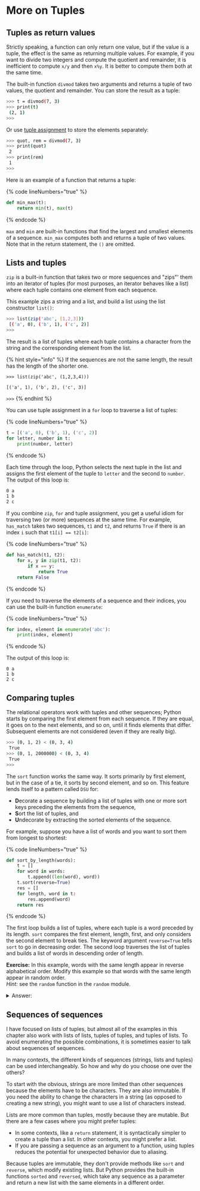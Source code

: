 # More on Tuples

## Tuples as return values

Strictly speaking, a function can only return one value, but if the value is a tuple, the effect is the same as returning multiple values. For example, if you want to divide two integers and compute the quotient and remainder, it is inefficient to compute `x/y` and then `x%y`. It is better to compute them both at the same time.

The built-in function `divmod` takes two arguments and returns a tuple of two values, the quotient and remainder. You can store the result as a tuple:

```bash
>>> t = divmod(7, 3) 
>>> print(t)
 (2, 1)
>>>
```

Or use [tuple assignment](../variables-expressions-and-statements/values-and-types.md#multiple-assignment) to store the elements separately:

```bash
>>> quot, rem = divmod(7, 3)
>>> print(quot)
 2
>>> print(rem)
 1 
>>>
```

Here is an example of a function that returns a tuple:

{% code lineNumbers="true" %}
```python
def min_max(t): 
    return min(t), max(t)
```
{% endcode %}

`max` and `min` are built-in functions that find the largest and smallest elements of a sequence. `min_max` computes both and returns a tuple of two values. Note that in the return statement, the `()` are omitted.

## Lists and tuples

`zip` is a built-in function that takes two or more sequences and "zips"' them into an iterator of tuples (for most purposes, an iterator behaves like a list) where each tuple contains one element from each sequence.

This example zips a string and a list, and build a list using the list constructor `list()`:

```bash
>>> list(zip('abc', [1,2,3]))
 [('a', 0), ('b', 1), ('c', 2)]
>>>
```

The result is a list of tuples where each tuple contains a character from the string and the corresponding element from the list.

{% hint style="info" %}
If the sequences are not the same length, the result has the length of the shorter one.

`>>> list(zip('abc', (1,2,3,4)))`

&#x20; `[('a', 1), ('b', 2), ('c', 3)]`&#x20;

`>>>`
{% endhint %}

You can use tuple assignment in a `for` loop to traverse a list of tuples:

{% code lineNumbers="true" %}
```python
t = [('a', 0), ('b', 1), ('c', 2)] 
for letter, number in t: 
    print(number, letter)
```
{% endcode %}

Each time through the loop, Python selects the next tuple in the list and assigns the first element of the tuple to `letter` and the second to `number`. The output of this loop is:

```bash
0 a 
1 b 
2 c
```

If you combine `zip`, `for` and tuple assignment, you get a useful idiom for traversing two (or more) sequences at the same time. For example, `has_match` takes two sequences, `t1` and `t2`, and returns `True` if there is an index `i` such that `t1[i] == t2[i]`:

{% code lineNumbers="true" %}
```python
def has_match(t1, t2): 
    for x, y in zip(t1, t2): 
        if x == y: 
            return True 
    return False 
```
{% endcode %}

If you need to traverse the elements of a sequence and their indices, you can use the built-in function `enumerate`:

{% code lineNumbers="true" %}
```python
for index, element in enumerate('abc'): 
    print(index, element)
```
{% endcode %}

The output of this loop is:

```
0 a 
1 b 
2 c 
```

## Comparing tuples

The relational operators work with tuples and other sequences; Python starts by comparing the first element from each sequence. If they are equal, it goes on to the next elements, and so on, until it finds elements that differ. Subsequent elements are not considered (even if they are really big).

```bash
>>> (0, 1, 2) < (0, 3, 4) 
 True
>>> (0, 1, 2000000) < (0, 3, 4)
 True
>>>
```

The `sort` function works the same way. It sorts primarily by first element, but in the case of a tie, it sorts by second element, and so on. This feature lends itself to a pattern called `DSU` for:

* **D**ecorate a sequence by building a list of tuples with one or more sort keys preceding the elements from the sequence,
* **S**ort the list of tuples, and
* **U**ndecorate by extracting the sorted elements of the sequence.

For example, suppose you have a list of words and you want to sort them from longest to shortest:

{% code lineNumbers="true" %}
```python
def sort_by_length(words): 
    t = [] 
    for word in words: 
        t.append((len(word), word))
    t.sort(reverse=True)
    res = []
    for length, word in t:
        res.append(word)
    return res
```
{% endcode %}

The first loop builds a list of tuples, where each tuple is a word preceded by its length. `sort` compares the first element, length, first, and only considers the second element to break ties. The keyword argument `reverse=True` tells `sort` to go in decreasing order. The second loop traverses the list of tuples and builds a list of words in descending order of length.

**Exercise:** In this example, words with the same length appear in reverse alphabetical order. Modify this example so that words with the same length appear in random order. \
_Hint:_ see the `random` function in the `random` module.

<details>

<summary>Answer:</summary>

{% code lineNumbers="true" %}
```python
from random import random

def sort_by_length(words): 
    t = [] 
    for word in words: 
        t.append((len(word), random(), word))
    t.sort(reverse=True)
    res = []
    for length, position, word in t:
        res.append(word)
    return res
```
{% endcode %}

First we must import the function `random` from the module `random`. On line 6, we create a triplet with the length of the word, followed by a random number, followed by the word itself. On line 7, the method `sort` sort the triplets by comparing first the length of the words, and if the length are the same, the method break ties by comparing the random numbers generated.

If you run the function `sort_by_length` twice with the same parameter, the output may differ.

```bash
>>> words = ['a', 'to', 'an', 'oh', 'two', 'one', 'and', 'or', 'i']
>>> print(sort_by_length(words))
 ['and', 'two', 'one', 'to', 'oh', 'an', 'or', 'a', 'i']
>>> print(sort_by_length(words))
 ['one', 'and', 'two', 'oh', 'an', 'or', 'to', 'a', 'i']
>>>
```

</details>

## Sequences of sequences

I have focused on lists of tuples, but almost all of the examples in this chapter also work with lists of lists, tuples of tuples, and tuples of lists. To avoid enumerating the possible combinations, it is sometimes easier to talk about sequences of sequences.&#x20;

In many contexts, the different kinds of sequences (strings, lists and tuples) can be used interchangeably. So how and why do you choose one over the others?

To start with the obvious, strings are more limited than other sequences because the elements have to be characters. They are also immutable. If you need the ability to change the characters in a string (as opposed to creating a new string), you might want to use a list of characters instead.

Lists are more common than tuples, mostly because they are mutable. But there are a few cases where you might prefer tuples:

* In some contexts, like a `return` statement, it is syntactically simpler to create a tuple than a list. In other contexts, you might prefer a list.&#x20;
* If you are passing a sequence as an argument to a function, using tuples reduces the potential for unexpected behavior due to aliasing.

Because tuples are immutable, they don't provide methods like `sort` and `reverse`, which modify existing lists. But Python provides the built-in functions `sorted` and `reversed`, which take any sequence as a parameter and return a new list with the same elements in a different order.
